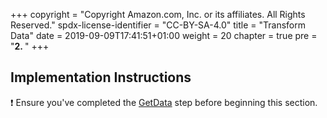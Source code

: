 +++
copyright = "Copyright Amazon.com, Inc. or its affiliates. All Rights Reserved."
spdx-license-identifier = "CC-BY-SA-4.0"
title = "Transform Data"
date = 2019-09-09T17:41:51+01:00
weight = 20
chapter = true
pre = "<b>2. </b>"
+++

## Implementation Instructions

:heavy_exclamation_mark: Ensure you've completed the [GetData][get-data] step before beginning
this section.

[get-data]: /getdata